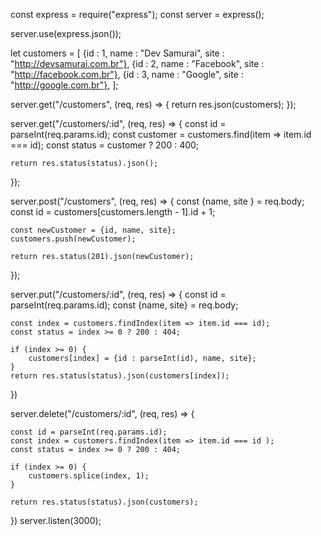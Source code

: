  
const express = require("express");
const server = express();

server.use(express.json());

let customers = [
    {id : 1, name : "Dev Samurai", site : "http://devsamurai.com.br"},
    {id : 2, name : "Facebook", site : "http://facebook.com.br"},
    {id : 3, name : "Google", site : "http://google.com.br"},
];

server.get("/customers", (req, res) => {
    return res.json(customers);
});

server.get("/customers/:id", (req, res) => {
    const id = parseInt(req.params.id);
    const customer = customers.find(item => item.id === id);
    const status = customer ? 200 : 400;

    return res.status(status).json();
});

server.post("/customers", (req, res) => {
    const {name, site } = req.body;
    const id = customers[customers.length - 1].id + 1;

    const newCustomer = {id, name, site};
    customers.push(newCustomer);

    return res.status(201).json(newCustomer);
});

server.put("/customers/:id", (req, res) => {
    const id = parseInt(req.params.id);
    const {name, site} = req.body;

    const index = customers.findIndex(item => item.id === id);
    const status = index >= 0 ? 200 : 404;

    if (index >= 0) {
        customers[index] = {id : parseInt(id), name, site};
    }
    return res.status(status).json(customers[index]);
})

server.delete("/customers/:id", (req, res) => {
    
    const id = parseInt(req.params.id);
    const index = customers.findIndex(item => item.id === id );
    const status = index >= 0 ? 200 : 404;

    if (index >= 0) {
        customers.splice(index, 1);
    }

    return res.status(status).json(customers);
})
server.listen(3000);

